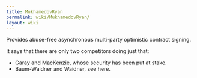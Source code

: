 ```yaml
---
title: MukhamedovRyan
permalink: wiki/MukhamedovRyan/
layout: wiki
---
```


Provides abuse-free asynchronous multi-party optimistic contract
signing.

It says that there are only two competitors doing just that:

-   Garay and MacKenzie, whose security has been put at stake.
-   Baum-Waidner and Waidner, see here.

